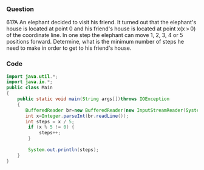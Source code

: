 ### Question 
617A
An elephant decided to visit his friend. It turned out that the elephant's house is located at point 0 and his friend's house is located at point x(x > 0) of the coordinate line. In one step the elephant can move 1, 2, 3, 4 or 5 positions forward. Determine, what is the minimum number of steps he need to make in order to get to his friend's house.

### Code
```java
import java.util.*;
import java.io.*;
public class Main
{
    public static void main(String args[])throws IOException
    {
       BufferedReader br=new BufferedReader(new InputStreamReader(System.in));
       int x=Integer.parseInt(br.readLine());
       int steps = x / 5;
        if (x % 5 != 0) {
            steps++;
        }
 
        System.out.println(steps);
    }
}
